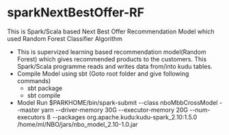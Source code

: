 # sparkNextBestOffer-RF
This is Spark/Scala based Next Best Offer Recommendation Model which used Random Forest Classifier Algorithm

* This is supervized learning based recommendation model(Random Forest) which gives recommended products to the customers. This Spark/Scala programme reads and writes data from/into kudu tables.
* Compile Model using sbt (Goto root folder and give following commands)
  * sbt package
  * sbt compile
* Model Run
  $PARKHOME/bin/spark-submit --class nboMbbCrossModel --master yarn --driver-memory 30G --executor-memory 20G --num-executors 8 --packages org.apache.kudu:kudu-spark_2.10:1.5.0 /home/ml/NBO/jars/nbo_model_2.10-1.0.jar

